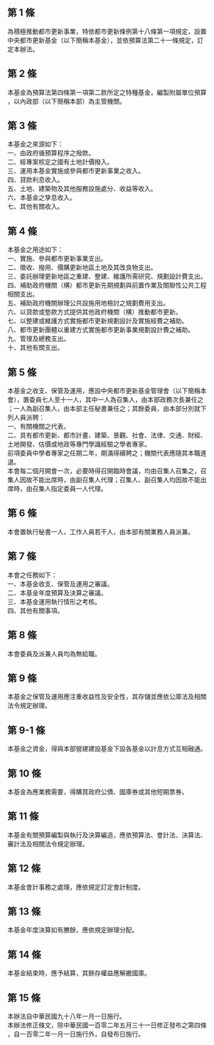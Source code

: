 第 1 條
-------
為積極推動都市更新事業，特依都市更新條例第十八條第一項規定，設置  
中央都市更新基金（以下簡稱本基金），並依預算法第二十一條規定，訂  
定本辦法。

第 2 條
-------
本基金為預算法第四條第一項第二款所定之特種基金，編製附屬單位預算  
，以內政部（以下簡稱本部）為主管機關。

第 3 條
-------
本基金之來源如下：  
一、由政府循預算程序之撥款。  
二、經專案核定之國有土地計價撥入。  
三、運用本基金實施或參與都市更新事業之收入。  
四、貸款利息收入。  
五、土地、建築物及其他服務設施處分、收益等收入。  
六、本基金之孳息收入。  
七、其他有關收入。

第 4 條
-------
本基金之用途如下：  
一、實施、參與都市更新事業支出。  
二、徵收、撥用、價購更新地區土地及其改良物支出。  
三、委託辦理更新地區之重建、整建、維護所需研究、規劃設計費支出。  
四、補助政府機關（構）都市更新先期規劃與前置作業及關聯性公共工程  
    相關支出。  
五、補助政府機關辦理公共設施用地檢討之規劃費用支出。  
六、以貸款或墊款方式提供其他政府機關（構）推動都市更新。  
七、以整建或維護方式實施都市更新規劃設計及實施經費之補助。  
八、都市更新團體以重建方式實施都市更新事業規劃設計費之補助。  
九、管理及總務支出。  
十、其他有關支出。

第 5 條
-------
本基金之收支、保管及運用，應設中央都市更新基金管理會（以下簡稱本  
會），置委員七人至十一人，其中一人為召集人，由本部政務次長兼任之  
；一人為副召集人，由本部主任秘書兼任之；其餘委員，由本部分別就下  
列人員派聘：  
一、有關機關之代表。  
二、具有都市更新、都市計畫、建築、景觀、社會、法律、交通、財經、  
    土地開發、估價或地政等專門學識經驗之學者專家。  
前項委員中學者專家之任期二年，期滿得續聘之；機關代表應隨其本職進  
退。  
本會每二個月開會一次，必要時得召開臨時會議，均由召集人召集之，召  
集人因故不能出席時，由副召集人代理；召集人、副召集人均因故不能出  
席時，由召集人指定委員一人代理。

第 6 條
-------
本會置執行秘書一人，工作人員若干人，由本部有關業務人員派兼。

第 7 條
-------
本會之任務如下：  
一、本基金收支、保管及運用之審議。  
二、本基金年度預算及決算之審議。  
三、本基金運用執行情形之考核。  
四、其他有關事項。

第 8 條
-------
本會委員及派兼人員均為無給職。

第 9 條
-------
本基金之保管及運用應注重收益性及安全性，其存儲並應依公庫法及相關  
法令規定辦理。

第 9-1 條
---------
本基金之資金，得與本部營建建設基金下設各基金以計息方式互相融通。

第 10 條
--------
本基金為應業務需要，得購買政府公債、國庫券或其他短期票券。

第 11 條
--------
本基金有關預算編製與執行及決算編造，應依預算法、會計法、決算法、  
審計法及相關法令規定辦理。

第 12 條
--------
本基金會計事務之處理，應依規定訂定會計制度。

第 13 條
--------
本基金年度決算如有賸餘，應依規定辦理分配。

第 14 條
--------
本基金結束時，應予結算，其餘存權益應解繳國庫。

第 15 條
--------
本辦法自中華民國九十八年一月一日施行。  
本辦法修正條文，除中華民國一百零二年五月三十一日修正發布之第四條  
，自一百零二年一月一日施行外，自發布日施行。

